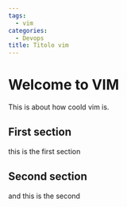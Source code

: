 ```yaml
---
tags:
  - vim
categories:
  - Devops
title: Titolo vim
---
```


# Welcome to VIM

This is about how coold vim is.

## First section

this is the first section

## Second section

and this is the second
